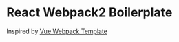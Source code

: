 # React Webpack2 Boilerplate

Inspired by [Vue Webpack Template](https://github.com/vuejs-templates/webpack)
